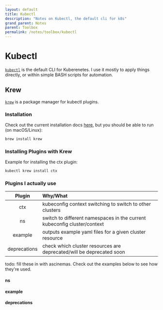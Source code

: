 ```yaml
---
layout: default
title: Kubectl
description: "Notes on Kubectl, the default cli for k8s"
grand_parent: Notes
parent: Toolbox
permalink: /notes/toolbox/kubectl
---
```


# Kubectl
[`kubectl`](https://kubernetes.io/docs/reference/kubectl/kubectl/) is the default CLI for Kuberenetes. I use it mostly to apply things directly, or within simple BASH scripts for automation.

## Krew
[`krew`](https://krew.sigs.k8s.io/) is a package manager for kubectl plugins.

### Installation
Check out the current installation docs [here](https://krew.sigs.k8s.io/docs/user-guide/setup/install/), but you should be able to run (on macOS/Linux):

```bash
brew install krew
```

### Installing Plugins with Krew
Example for installing the ctx plugin:

```bash
kubectl krew install ctx
```

### Plugins I actually use

| Plugin | Why/What |
|:---:|:---|
| ctx     | kubeconfig context switching to switch to other clusters |
| ns      | switch to different namespaces in the current kubeconfig cluster/context |
| example | outputs example yaml files for a given cluster resource |
| deprecations | check which cluster resources are deprecated/will be deprecated soon |

todo: fill these in with ascinemas.
Check out the examples below to see how they're used.

#### ns

#### example

#### deprecations
